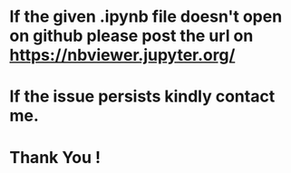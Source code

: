 # If the given .ipynb file doesn't open on github please post the url on https://nbviewer.jupyter.org/
# If the issue persists kindly contact me.
# Thank You !
